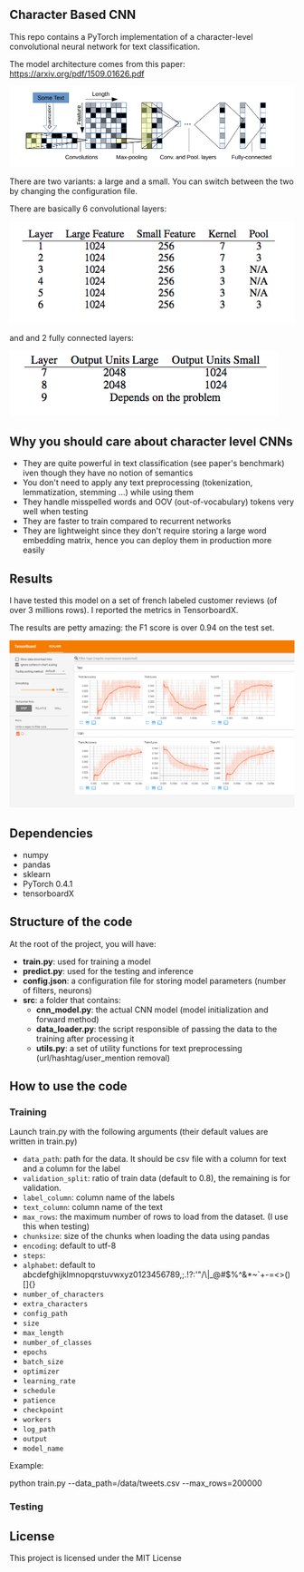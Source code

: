 ## Character Based CNN

This repo contains a PyTorch implementation of a character-level convolutional neural network for text classification.

The model architecture comes from this paper: https://arxiv.org/pdf/1509.01626.pdf

![Network architecture](plots/character_cnn.png)

There are two variants: a large and a small. You can switch between the two by changing the configuration file.

There are basically 6 convolutional layers:

![Conv layers](plots/conv_layers.png)

and and 2 fully connected layers:

![Fully connected layers](plots/fc_layers.png)

## Why you should care about character level CNNs

- They are quite powerful in text classification (see paper's benchmark) iven though they have no notion of semantics
- You don't need to apply any text preprocessing (tokenization, lemmatization, stemming ...) while using them
- They handle misspelled words and OOV (out-of-vocabulary) tokens very well when testing
- They are faster to train compared to recurrent networks
- They are lightweight since they don't require storing a large word embedding matrix, hence you can deploy them in production more easily

## Results

I have tested this model on a set of french labeled customer reviews (of over 3 millions rows). I reported the metrics in TensorboardX. 

The results are petty amazing: the F1 score is over 0.94 on the test set.


![Training metrics](plots/training_metrics.PNG)

## Dependencies

- numpy 
- pandas
- sklearn
- PyTorch 0.4.1
- tensorboardX

## Structure of the code

At the root of the project, you will have:

- **train.py**: used for training a model
- **predict.py**: used for the testing and inference
- **config.json**: a configuration file for storing model parameters (number of filters, neurons)
- **src**: a folder that contains:
  - **cnn_model.py**: the actual CNN model (model initialization and forward method)
  - **data_loader.py**: the script responsible of passing the data to the training after processing it
  - **utils.py**: a set of utility functions for text preprocessing (url/hashtag/user_mention removal)

## How to use the code

### Training

Launch train.py with the following arguments (their default values are written in train.py)

- `data_path`: path for the data. It should be csv file with a column for text and a column for the label
- `validation_split`: ratio of train data (default to 0.8), the remaining is for validation.
- `label_column`: column name of the labels
- `text_column`: column name of the text 
- `max_rows`: the maximum number of rows to load from the dataset. (I use this when testing)
- `chunksize`: size of the chunks when loading the data using pandas
- `encoding`: default to utf-8
- `steps`: 
- `alphabet`: default to abcdefghijklmnopqrstuvwxyz0123456789,;.!?:'\"/\\|_@#$%^&*~\`+-=<>()[]{} 
- `number_of_characters`
- `extra_characters`
- `config_path`
- `size`
- `max_length`
- `number_of_classes`
- `epochs`
- `batch_size`
- `optimizer`
- `learning_rate`
- `schedule`
- `patience`
- `checkpoint`
- `workers`
- `log_path`
- `output`
- `model_name`

Example:

python train.py --data_path=/data/tweets.csv --max_rows=200000 

### Testing


## License

This project is licensed under the MIT License
